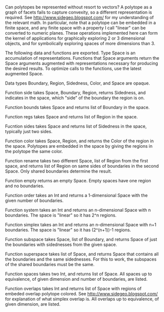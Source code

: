 Can polytopes be represented without resort to vectors? A polytope as a graph of facets fails to capture convexity, so a different representation is required. See http://www.sidegeo.blogspot.com/ for my understanding of the relevant math. In particular, note that a polytope can be embedded in a finite space, and any finite space with a property I call "linear" can be converted to numeric planes. These operations implemented here can form the kernel of applications for graphically exploring 2 or 3 dimensional objects, and for symbolically exploring spaces of more dimensions than 3.

The following data and functions are exported. Type Space is an accumulation of representations. Functions that Space arguments return the Space arguments augmented with representations necessary for producing the desired results. To optimize calls to the functions, use the latest augmented Space.

Data types Boundary, Region, Sidedness, Color, and Space are opaque.

Function side takes Space, Boundary, Region, returns Sidedness, and indicates in the space, which "side" of the boundary the region is on.

Function bounds takes Space and returns list of Boundary in the space.

Function regs takes Space and returns list of Region in the space.

Fucntion sides takes Space and returns list of Sidedness in the space, typically just two sides.

Function color takes Space, Region, and returns the Color of the region in the space. Polytopes are embedded in the space by giving the regions in the polytope the same color.

Function rename takes two different Space, list of Region from the first space, and returns list of Region on same sides of boundaries in the second Space. Only shared boundaries determine the result.

Function empty returns an empty Space. Empty spaces have one region and no boundaries.

Function order takes an Int and returns a 1-dimensional Space with the given number of boundaries.

Function system takes an Int and returns an n-dimensional Space with n boundaries. The space is "linear" so it has 2^n regions.

Function simplex takes an Int and returns an n-dimensional Space with n+1 boundaries. The space is "linear" so it has (2^(n+1))-1 regions.

Function subspace takes Space, list of Boundary, and returns Space of just the boundaries with sidednesses from the given space.

Function superspace takes list of Space, and returns Space that contains all the boundaries and the same sidednesses. For this to work, the subspaces of the shared boundaries must be the same.

Function spaces takes two Int, and returns list of Space. All spaces up to equivalence, of given dimension and number of boundaries, are listed.

Function overlaps takes Int and returns list of Space with regions of embeded overlap polytope colored. See http://www.sidegeo.blogspot.com/ for explanation of what simplex overlap is. All overlaps up to equivalence, of given dimension, are listed.

